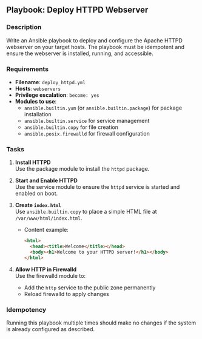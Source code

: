 ## Playbook: Deploy HTTPD Webserver

### Description
Write an Ansible playbook to deploy and configure the Apache HTTPD webserver on your target hosts. The playbook must be idempotent and ensure the webserver is installed, running, and accessible.

### Requirements
- **Filename**: `deploy_httpd.yml`
- **Hosts**: `webservers`
- **Privilege escalation**: `become: yes`
- **Modules to use**:
  - `ansible.builtin.yum` (or `ansible.builtin.package`) for package installation
  - `ansible.builtin.service` for service management
  - `ansible.builtin.copy` for file creation
  - `ansible.posix.firewalld` for firewall configuration

### Tasks
1. **Install HTTPD**  
   Use the package module to install the `httpd` package.

2. **Start and Enable HTTPD**  
   Use the service module to ensure the `httpd` service is started and enabled on boot.

3. **Create `index.html`**  
   Use `ansible.builtin.copy` to place a simple HTML file at `/var/www/html/index.html`.  
   - Content example:  
     ```html
     <html>
       <head><title>Welcome</title></head>
       <body><h1>Welcome to your HTTPD server!</h1></body>
     </html>
     ```

4. **Allow HTTP in Firewalld**  
   Use the firewalld module to:
   - Add the `http` service to the public zone permanently
   - Reload firewalld to apply changes

### Idempotency
Running this playbook multiple times should make no changes if the system is already configured as described.
